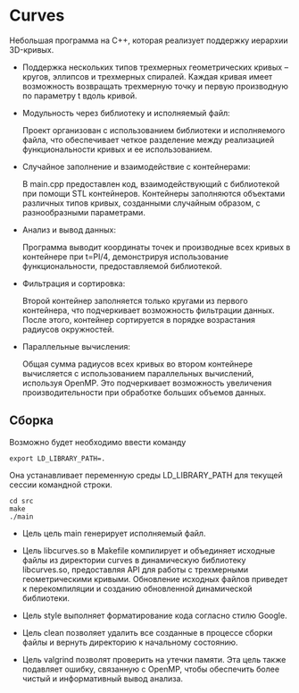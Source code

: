 # Curves

Небольшая программа на C++, которая реализует поддержку иерархии 3D-кривых.

- Поддержка нескольких типов трехмерных геометрических кривых – кругов, эллипсов и трехмерных спиралей. Каждая кривая имеет возможность возвращать трехмерную точку и первую производную по параметру t вдоль кривой.

- Модульность через библиотеку и исполняемый файл:

  
    Проект организован с использованием библиотеки и исполняемого файла, что обеспечивает четкое разделение между реализацией функциональности кривых и ее использованием.

- Случайное заполнение и взаимодействие с контейнерами:

  
    В main.cpp предоставлен код, взаимодействующий с библиотекой при помощи STL контейнеров. Контейнеры заполняются объектами различных типов кривых, созданными случайным образом, с разнообразными параметрами.

- Анализ и вывод данных:

  
    Программа выводит координаты точек и производные всех кривых в контейнере при t=PI/4, демонстрируя использование функциональности, предоставляемой библиотекой.

- Фильтрация и сортировка:

  
    Второй контейнер заполняется только кругами из первого контейнера, что подчеркивает возможность фильтрации данных. После этого, контейнер сортируется в порядке возрастания радиусов окружностей.

- Параллельные вычисления:

  
    Общая сумма радиусов всех кривых во втором контейнере вычисляется с использованием параллельных вычислений, используя OpenMP. Это подчеркивает возможность увеличения производительности при обработке больших объемов данных.

## Сборка

Возможно будет необходимо ввести команду
```
export LD_LIBRARY_PATH=.
```
Она устанавливает переменную среды LD_LIBRARY_PATH для текущей сессии командной строки.

```
cd src
make
./main
```
- Цель цель main генерирует исполняемый файл.

- Цель libcurves.so в Makefile компилирует и объединяет исходные файлы из директории curves в динамическую библиотеку libcurves.so, предоставляя API для работы с трехмерными геометрическими кривыми. Обновление исходных файлов приведет к перекомпиляции и созданию обновленной динамической библиотеки.

- Цель style выполняет форматирование кода согласно стилю Google.

- Цель clean позволяет удалить все созданные в процессе сборки файлы и вернуть директорию к начальному состоянию.

- Цель valgrind позволят проверить на утечки памяти. Эта цель также подавляет ошибку, связанную с OpenMP, чтобы обеспечить более чистый и информативный вывод анализа.

